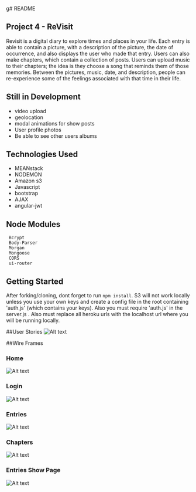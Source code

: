 g# README

## Project 4 - ReVisit
Revisit is a digital diary to explore times and places in your life. Each entry is able to contain a picture, with a description of the picture, the date of occurrence, and also displays the user who made that entry. Users can also make chapters, which contain a collection of posts. Users can upload music to their chapters; the idea is they choose a song that reminds them of those memories. Between the pictures, music, date, and description, people can re-experience some of the feelings associated with that time in their life.

## Still in Development
* video upload
* geolocation
* modal animations for show posts
* User profile photos
* Be able to see other users albums

## Technologies Used
* MEANstack
* NODEMON
* Amazon s3
* Javascript
* bootstrap
* AJAX
* angular-jwt

##  Node Modules
	 Bcrypt
	 Body-Parser
	 Morgan
	 Mongoose
	 CORS
	 ui-router
	 
## Getting Started
After forking/cloning, dont forget to run `npm install`. S3 will not work locally unless you use your own keys and create a config file in the root containing 'auth.js' (which contains your keys). Also you must require 'auth.js' in the server.js . Also must replace all heroku urls with the localhost url where you will be running locally.

##User Stories
![Alt text](/assets/userstories.png)


##Wire Frames

### Home
![Alt text](/assets/home.JPG)

### Login
![Alt text](/assets/login.JPG)

### Entries
![Alt text](/assets/entriesform.JPG)

### Chapters
![Alt text](/assets/chapterform.JPG)

### Entries Show Page
![Alt text](/assets/postshow.JPG)



